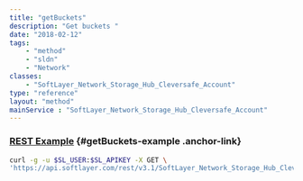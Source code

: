 ```yaml
---
title: "getBuckets"
description: "Get buckets "
date: "2018-02-12"
tags:
    - "method"
    - "sldn"
    - "Network"
classes:
    - "SoftLayer_Network_Storage_Hub_Cleversafe_Account"
type: "reference"
layout: "method"
mainService : "SoftLayer_Network_Storage_Hub_Cleversafe_Account"
---
```


### [REST Example](#getBuckets-example) <a href="/article/rest/"><i class="fas fa-question"></i></a> {#getBuckets-example .anchor-link} 
```bash
curl -g -u $SL_USER:$SL_APIKEY -X GET \
'https://api.softlayer.com/rest/v3.1/SoftLayer_Network_Storage_Hub_Cleversafe_Account/{SoftLayer_Network_Storage_Hub_Cleversafe_AccountID}/getBuckets'
```
